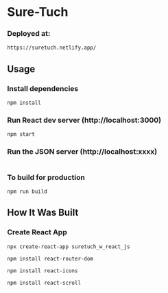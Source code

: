 # Sure-Tuch

### Deployed at:

```
https://suretuch.netlify.app/
```

## Usage

### Install dependencies

```
npm install
```

### Run React dev server (http://localhost:3000)

```
npm start
```

### Run the JSON server (http://localhost:xxxx)

```

```

### To build for production

```
npm run build
```

## How It Was Built

### Create React App

```
npx create-react-app suretuch_w_react_js
```

```
npm install react-router-dom
```
```
npm install react-icons
```
```
npm install react-scroll
```